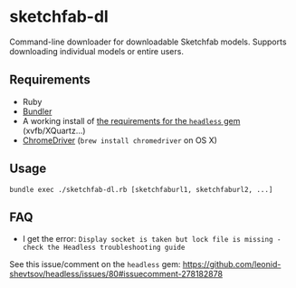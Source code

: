 # sketchfab-dl

Command-line downloader for downloadable Sketchfab models. Supports downloading individual models or entire users.

## Requirements

* Ruby
* [Bundler](http://bundler.io/)
* A working install of [the requirements for the `headless` gem](https://github.com/leonid-shevtsov/headless) (xvfb/XQuartz...)
* [ChromeDriver](https://sites.google.com/a/chromium.org/chromedriver/downloads) (`brew install chromedriver` on OS X)

## Usage

    bundle exec ./sketchfab-dl.rb [sketchfaburl1, sketchfaburl2, ...]

## FAQ

* I get the error: `Display socket is taken but lock file is missing - check the Headless troubleshooting guide`

See this issue/comment on the `headless` gem: <https://github.com/leonid-shevtsov/headless/issues/80#issuecomment-278182878>
